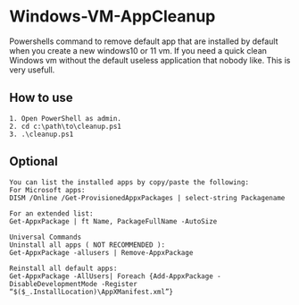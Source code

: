 # Windows-VM-AppCleanup
Powershells command to remove default app that are installed by default when you create a new windows10 or 11 vm.
If you need a quick clean Windows vm without the default useless application that nobody like.
This is very usefull.

## How to use
```
1. Open PowerShell as admin.
2. cd c:\path\to\cleanup.ps1
3. .\cleanup.ps1
```

## Optional
```
You can list the installed apps by copy/paste the following:
For Microsoft apps:
DISM /Online /Get-ProvisionedAppxPackages | select-string Packagename

For an extended list:
Get-AppxPackage | ft Name, PackageFullName -AutoSize

Universal Commands
Uninstall all apps ( NOT RECOMMENDED ):
Get-AppxPackage -allusers | Remove-AppxPackage

Reinstall all default apps:
Get-AppxPackage -AllUsers| Foreach {Add-AppxPackage -DisableDevelopmentMode -Register “$($_.InstallLocation)\AppXManifest.xml”}
```
